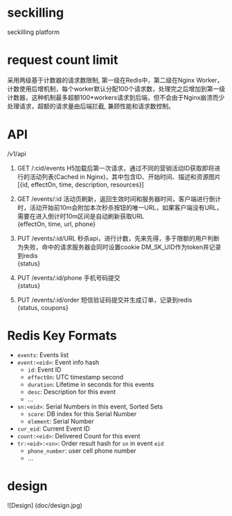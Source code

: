# seckilling
seckilling platform

# request count limit
采用两级基于计数器的请求数限制, 第一级在Redis中，第二级在Nginx Worker，计数使用后增机制，每个worker默认分配100个请求数，处理完之后增加到第一级计数器，这种机制最多超额100*workers请求到后端，但不会由于Nginx崩溃而少处理请求，超额的请求量由后端拦截, 兼顾性能和请求数控制。

# API
/v1/api

1. GET /:cid/events  H5加载后第一次请求，通过不同的营销活动ID获取即将进行的活动列表(Cached in Nginx)，其中包含ID、开始时间、描述和资源图片<br/>
[{id, effectOn, time, description, resources}]

2. GET /events/:id 活动页刷新，返回生效时间和服务器时间，客户端进行倒计时，活动开始前10m会附加本次秒杀按钮的唯一URL，如果客户端没有URL，需要在进入倒计时10m区间是自动刷新获取URL<br/>
{effectOn, time, url, phone}

3. PUT /events/:id/URL 秒杀api，进行计数，先来先得，多于限额的用户判断为失败，命中的请求服务器会同时设置cookie DM_SK_UID作为token并记录到redis<br/>
{status} 

4. PUT /events/:id/phone 手机号码提交<br/>
{status}

5. PUT /events/:id/order 短信验证码提交并生成订单，记录到redis<br/>
{status, coupons}

# Redis Key Formats

* `events`: Events list
* `event:<eid>`: Event info hash
    - `id`: Event ID
    - `effectOn`: UTC timestamp second
    - `duration`: Lifetime in seconds for this events
    - `desc`: Description for this event
    - ...
* `sn:<eid>`: Serial Numbers in this event, Sorted Sets
    - `score`: DB index for this Serial Number
    - `element`: Serial Number
* `cur_eid`: Current Event ID
* `count:<eid>`: Delivered Count for this event
* `tr:<eid>:<sn>`: Order result hash for `sn` in event `eid`
    - `phone_number`: user cell phone number
    - ...

# design
![Design] (doc/design.jpg)
